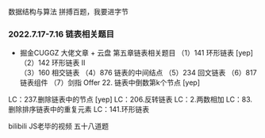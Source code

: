 数据结构与算法
拼搏百题，我要进字节
### 2022.7.17-7.16 链表相关题目
 - 掘金CUGGZ 大佬文章 + 云盘 第五章链表相关题目
（1）141 环形链表   [yep]
（2）142 环形链表 II    
（3）160 相交链表
（4）876 链表的中间结点
（5）234 回文链表
（6）817 链表组件
（7）剑指 Offer 22. 链表中倒数第k个节点  [yep]

LC：237.删除链表中的节点   [yep]
LC：206.反转链表
LC：2.两数相加
LC：83.删除排序链表中的重复元素
LC：141.环形链表


bilibili JS老毕的视频 五十八道题